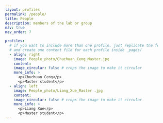 ```yaml
---
layout: profiles
permalink: /people/
title: People
description: members of the lab or group
nav: true
nav_order: 7

profiles:
  # if you want to include more than one profile, just replicate the following block
  # and create one content file for each profile inside _pages/
  - align: right
    image: People_photo/Chuchuan_Ceng_Master.jpg
    content: 
    image_circular: false # crops the image to make it circular
    more_info: >
      <p>Chuchuan Ceng</p>
      <p>Master student</p>
  - align: left
    image: People_photo/Liang_Xue_Master .jpg
    content: 
    image_circular: false # crops the image to make it circular
    more_info: >
      <p>Liang Xue</p>
      <p>Master student</p>
---
```


